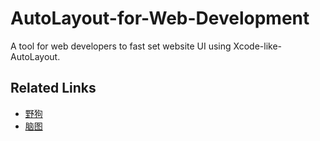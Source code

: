 # AutoLayout-for-Web-Development
A tool for web developers to fast set website UI using Xcode-like-AutoLayout.


## Related Links

- [野狗](https://www.wilddog.com/)
- [脑图](http://naotu.baidu.com/file/0df7e13496239b2a408d2c39e34529bb?token=074797cde5554e91)

